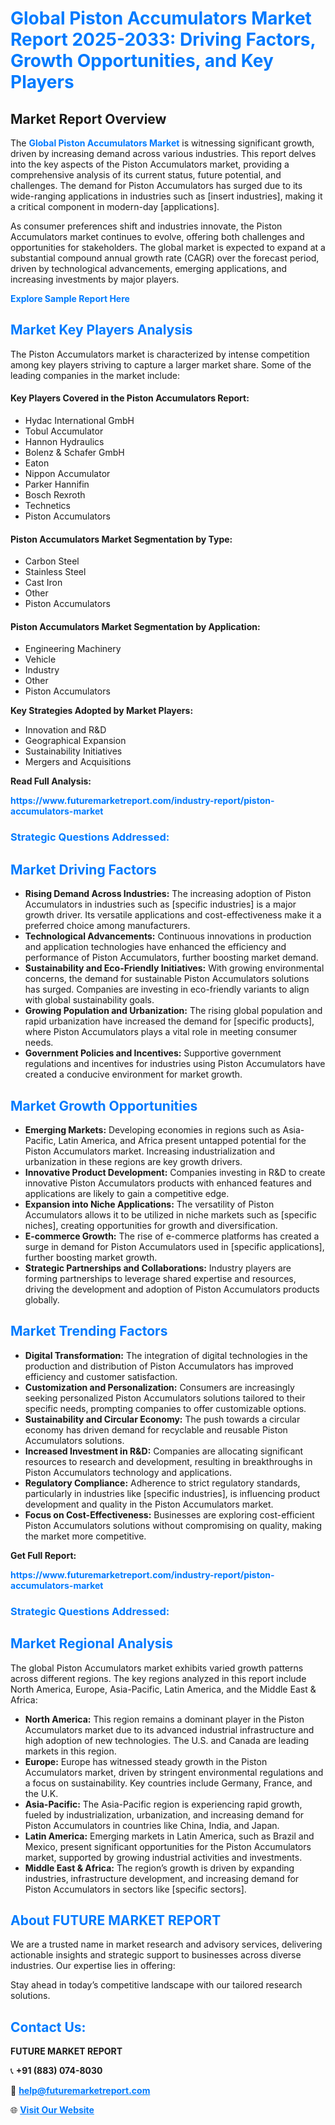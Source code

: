 <h1 style="color: #007BFF;">Global Piston Accumulators Market Report 2025-2033: Driving Factors, Growth Opportunities, and Key Players</h1>

<section id="overview">
<h2>Market Report Overview</h2>
<p>The <a href="https://www.futuremarketreport.com/industry-report/piston-accumulators-market" style="color: #007BFF; text-decoration: none;"><strong>Global Piston Accumulators Market</strong></a> is witnessing significant growth, driven by increasing demand across various industries. This report delves into the key aspects of the Piston Accumulators market, providing a comprehensive analysis of its current status, future potential, and challenges. The demand for Piston Accumulators has surged due to its wide-ranging applications in industries such as [insert industries], making it a critical component in modern-day [applications].</p>
<p>As consumer preferences shift and industries innovate, the Piston Accumulators market continues to evolve, offering both challenges and opportunities for stakeholders. The global market is expected to expand at a substantial compound annual growth rate (CAGR) over the forecast period, driven by technological advancements, emerging applications, and increasing investments by major players.</p>
</section>

<section id="overview">
<p><a href="https://www.futuremarketreport.com/request-sample/reportId=99720" style="color: #007BFF; text-decoration: none;"><strong>Explore Sample Report Here</strong></a></p>
</section>

<section id="key-players">
<h2 style="color: #007BFF;">Market Key Players Analysis</h2>
<p>The Piston Accumulators market is characterized by intense competition among key players striving to capture a larger market share. Some of the leading companies in the market include:</p>
<h4>Key Players Covered in the Piston Accumulators Report:</h4>
<ul><li>Hydac International GmbH</li><li>Tobul Accumulator</li><li>Hannon Hydraulics</li><li>Bolenz &amp; Schafer GmbH</li><li>Eaton</li><li>Nippon Accumulator</li><li>Parker Hannifin</li><li>Bosch Rexroth</li><li>Technetics</li><li>Piston Accumulators</li></ul>
<h4>Piston Accumulators Market Segmentation by Type:</h4>
<ul><li>Carbon Steel</li><li>Stainless Steel</li><li>Cast Iron</li><li>Other</li><li>Piston Accumulators</li></ul>

<h4>Piston Accumulators Market Segmentation by Application:</h4>
<ul><li>Engineering Machinery</li><li>Vehicle</li><li>Industry</li><li>Other</li><li>Piston Accumulators</li></ul>
<p><strong>Key Strategies Adopted by Market Players:</strong></p>
<ul>
<li>Innovation and R&D</li>
<li>Geographical Expansion</li>
<li>Sustainability Initiatives</li>
<li>Mergers and Acquisitions</li>
</ul>
</section>

<section>
<p><strong>Read Full Analysis: </strong></p><a href="https://www.futuremarketreport.com/industry-report/piston-accumulators-market" style="color: #007BFF; text-decoration: none;"><strong>https://www.futuremarketreport.com/industry-report/piston-accumulators-market</strong></a>
<h3 style="color: #007BFF;">Strategic Questions Addressed:</h3>
</section>

<section id="driving-factors">
<h2 style="color: #007BFF;">Market Driving Factors</h2>
<ul>
<li><strong>Rising Demand Across Industries:</strong> The increasing adoption of Piston Accumulators in industries such as [specific industries] is a major growth driver. Its versatile applications and cost-effectiveness make it a preferred choice among manufacturers.</li>
<li><strong>Technological Advancements:</strong> Continuous innovations in production and application technologies have enhanced the efficiency and performance of Piston Accumulators, further boosting market demand.</li>
<li><strong>Sustainability and Eco-Friendly Initiatives:</strong> With growing environmental concerns, the demand for sustainable Piston Accumulators solutions has surged. Companies are investing in eco-friendly variants to align with global sustainability goals.</li>
<li><strong>Growing Population and Urbanization:</strong> The rising global population and rapid urbanization have increased the demand for [specific products], where Piston Accumulators plays a vital role in meeting consumer needs.</li>
<li><strong>Government Policies and Incentives:</strong> Supportive government regulations and incentives for industries using Piston Accumulators have created a conducive environment for market growth.</li>
</ul>
</section>

<section id="growth-opportunities">
<h2 style="color: #007BFF;">Market Growth Opportunities</h2>
<ul>
<li><strong>Emerging Markets:</strong> Developing economies in regions such as Asia-Pacific, Latin America, and Africa present untapped potential for the Piston Accumulators market. Increasing industrialization and urbanization in these regions are key growth drivers.</li>
<li><strong>Innovative Product Development:</strong> Companies investing in R&D to create innovative Piston Accumulators products with enhanced features and applications are likely to gain a competitive edge.</li>
<li><strong>Expansion into Niche Applications:</strong> The versatility of Piston Accumulators allows it to be utilized in niche markets such as [specific niches], creating opportunities for growth and diversification.</li>
<li><strong>E-commerce Growth:</strong> The rise of e-commerce platforms has created a surge in demand for Piston Accumulators used in [specific applications], further boosting market growth.</li>
<li><strong>Strategic Partnerships and Collaborations:</strong> Industry players are forming partnerships to leverage shared expertise and resources, driving the development and adoption of Piston Accumulators products globally.</li>
</ul>
</section>

<section id="trending-factors">
<h2 style="color: #007BFF;">Market Trending Factors</h2>
<ul>
<li><strong>Digital Transformation:</strong> The integration of digital technologies in the production and distribution of Piston Accumulators has improved efficiency and customer satisfaction.</li>
<li><strong>Customization and Personalization:</strong> Consumers are increasingly seeking personalized Piston Accumulators solutions tailored to their specific needs, prompting companies to offer customizable options.</li>
<li><strong>Sustainability and Circular Economy:</strong> The push towards a circular economy has driven demand for recyclable and reusable Piston Accumulators solutions.</li>
<li><strong>Increased Investment in R&D:</strong> Companies are allocating significant resources to research and development, resulting in breakthroughs in Piston Accumulators technology and applications.</li>
<li><strong>Regulatory Compliance:</strong> Adherence to strict regulatory standards, particularly in industries like [specific industries], is influencing product development and quality in the Piston Accumulators market.</li>
<li><strong>Focus on Cost-Effectiveness:</strong> Businesses are exploring cost-efficient Piston Accumulators solutions without compromising on quality, making the market more competitive.</li>
</ul>
</section>

<section>
<p><strong>Get Full Report: </strong></p><a href="https://www.futuremarketreport.com/industry-report/piston-accumulators-market" style="color: #007BFF; text-decoration: none;"><strong>https://www.futuremarketreport.com/industry-report/piston-accumulators-market</strong></a>
<h3 style="color: #007BFF;">Strategic Questions Addressed:</h3>
</section>


<section id="regional-analysis">
<h2 style="color: #007BFF;">Market Regional Analysis</h2>
<p>The global Piston Accumulators market exhibits varied growth patterns across different regions. The key regions analyzed in this report include North America, Europe, Asia-Pacific, Latin America, and the Middle East & Africa:</p>
<ul>
<li><strong>North America:</strong> This region remains a dominant player in the Piston Accumulators market due to its advanced industrial infrastructure and high adoption of new technologies. The U.S. and Canada are leading markets in this region.</li>
<li><strong>Europe:</strong> Europe has witnessed steady growth in the Piston Accumulators market, driven by stringent environmental regulations and a focus on sustainability. Key countries include Germany, France, and the U.K.</li>
<li><strong>Asia-Pacific:</strong> The Asia-Pacific region is experiencing rapid growth, fueled by industrialization, urbanization, and increasing demand for Piston Accumulators in countries like China, India, and Japan.</li>
<li><strong>Latin America:</strong> Emerging markets in Latin America, such as Brazil and Mexico, present significant opportunities for the Piston Accumulators market, supported by growing industrial activities and investments.</li>
<li><strong>Middle East & Africa:</strong> The region’s growth is driven by expanding industries, infrastructure development, and increasing demand for Piston Accumulators in sectors like [specific sectors].</li>
</ul>
</section>

<footer>
<h2 style="color: #007BFF;">About FUTURE MARKET REPORT</h2>
<p>We are a trusted name in market research and advisory services, delivering actionable insights and strategic support to businesses across diverse industries. Our expertise lies in offering:</p>

<p>Stay ahead in today’s competitive landscape with our tailored research solutions.</p>

<h2 style="color: #007BFF;">Contact Us:</h2>
<p><strong>FUTURE MARKET REPORT</strong></p>
<p>📞 <strong>+91 (883) 074-8030</strong></p>
<p>📧 <strong><a href="mailto:help@futuremarketreport.com" style="color: #007BFF;">help@futuremarketreport.com</a></strong></p>
<p>🌐 <strong><a href="https://www.futuremarketreport.com/" style="color: #007BFF;">Visit Our Website</a></strong></p>
</footer>